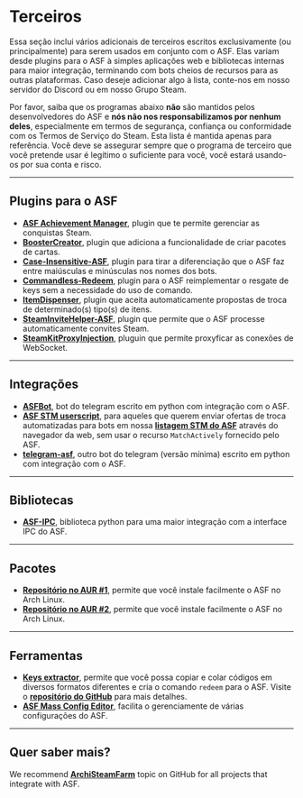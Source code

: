 # Terceiros

Essa seção inclui vários adicionais de terceiros escritos exclusivamente (ou principalmente) para serem usados em conjunto com o ASF. Elas variam desde plugins para o ASF à simples aplicações web e bibliotecas internas para maior integração, terminando com bots cheios de recursos para as outras plataformas. Caso deseje adicionar algo à lista, conte-nos em nosso servidor do Discord ou em nosso Grupo Steam.

Por favor, saiba que os programas abaixo **não** são mantidos pelos desenvolvedores do ASF e **nós não nos responsabilizamos por nenhum deles**, especialmente em termos de segurança, confiança ou conformidade com os Termos de Serviço do Steam. Esta lista é mantida apenas para referência. Você deve se assegurar sempre que o programa de terceiro que você pretende usar é legítimo o suficiente para você, você estará usando-os por sua conta e risco.

* * *

## Plugins para o ASF

- **[ASF Achievement Manager](https://github.com/Ryzhehvost/ASF-Achievement-Manager)**, plugin que te permite gerenciar as conquistas Steam.
- **[BoosterCreator](https://github.com/Ryzhehvost/BoosterCreator)**, plugin que adiciona a funcionalidade de criar pacotes de cartas.
- **[Case-Insensitive-ASF](https://github.com/Ryzhehvost/Case-Insensitive-ASF)**, plugin para tirar a diferenciação que o ASF faz entre maiúsculas e minúsculas nos nomes dos bots.
- **[Commandless-Redeem](https://github.com/Ryzhehvost/Commandless-Redeem)**, plugin para o ASF reimplementar o resgate de keys sem a necessidade do uso de comando.
- **[ItemDispenser](https://github.com/Ryzhehvost/ItemDispenser)**, plugin que aceita automaticamente propostas de troca de determinado(s) tipo(s) de itens.
- **[SteamInviteHelper-ASF](https://github.com/1461748123/SteamInviteHelper-ASF)**, plugin que permite que o ASF processe automaticamente convites Steam.
- **[SteamKitProxyInjection](https://github.com/Vital7/SteamKitProxyInjection)**, pluguin que permite proxyficar as conexões de WebSocket.

* * *

## Integrações

- **[ASFBot](https://github.com/dmcallejo/ASFBot)**, bot do telegram escrito em python com integração com o ASF.
- **[ASF STM userscript](https://greasyfork.org/en/scripts/404754-asf-stm)**, para aqueles que querem enviar ofertas de troca automatizadas para bots em nossa **[listagem STM do ASF](https://github.com/JustArchiNET/ArchiSteamFarm/wiki/Statistics#public-asf-stm-listing)** através do navegador da web, sem usar o recurso `MatchActively` fornecido pelo ASF.
- **[telegram-asf](https://github.com/deluxghost/telegram-asf)**, outro bot do telegram (versão mínima) escrito em python com integração com o ASF.

* * *

## Bibliotecas

- **[ASF-IPC](https://github.com/deluxghost/ASF_IPC)**, biblioteca python para uma maior integração com a interface IPC do ASF.

* * *

## Pacotes

- **[Repositório no AUR #1](https://aur.archlinux.org/packages/asf)**, permite que você instale facilmente o ASF no Arch Linux.
- **[Repositório no AUR #2](https://aur.archlinux.org/packages/archisteamfarm-bin)**, permite que você instale facilmente o ASF no Arch Linux.

* * *

## Ferramentas

- **[Keys extractor](https://ske.xpixv.com)**, permite que você possa copiar e colar códigos em diversos formatos diferentes e cria o comando `redeem` para o ASF. Visite o **[repositório do GitHub](https://github.com/PixvIO/SKE)** para mais detalhes.
- **[ASF Mass Config Editor](https://github.com/genesix-eu/ASF_MCE)**, facilita o gerenciamente de várias configurações do ASF.

* * *

## Quer saber mais?

We recommend **[ArchiSteamFarm](https://github.com/topics/archisteamfarm)** topic on GitHub for all projects that integrate with ASF.
